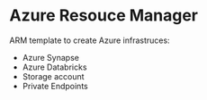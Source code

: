 # Azure Resouce Manager

ARM template to create Azure infrastruces:
* Azure Synapse
* Azure Databricks
* Storage account
* Private Endpoints
